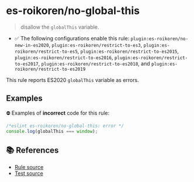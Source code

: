 # es-roikoren/no-global-this
> disallow the `globalThis` variable.

- ✅ The following configurations enable this rule: `plugin:es-roikoren/no-new-in-es2020`, `plugin:es-roikoren/restrict-to-es3`, `plugin:es-roikoren/restrict-to-es5`, `plugin:es-roikoren/restrict-to-es2015`, `plugin:es-roikoren/restrict-to-es2016`, `plugin:es-roikoren/restrict-to-es2017`, `plugin:es-roikoren/restrict-to-es2018`, and `plugin:es-roikoren/restrict-to-es2019`

This rule reports ES2020 `globalThis` variable as errors.

## Examples

⛔ Examples of **incorrect** code for this rule:

```js
/*eslint es-roikoren/no-global-this: error */
console.log(globalThis === window);
```

## 📚 References

- [Rule source](https://github.com/roikoren755/eslint-plugin-es/blob/v0.0.6/src/rules/no-global-this.ts)
- [Test source](https://github.com/roikoren755/eslint-plugin-es/blob/v0.0.6/tests/src/rules/no-global-this.ts)
